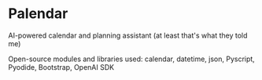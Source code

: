 # Palendar
AI-powered calendar and planning assistant (at least that's what they told me)

Open-source modules and libraries used:
calendar, datetime, json, Pyscript, Pyodide, Bootstrap, OpenAI SDK

